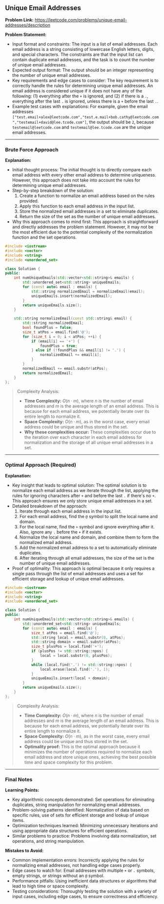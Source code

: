 ## Unique Email Addresses
**Problem Link:** https://leetcode.com/problems/unique-email-addresses/description

**Problem Statement:**
- Input format and constraints: The input is a list of email addresses. Each email address is a string consisting of lowercase English letters, digits, and special characters. The constraints are that the input list can contain duplicate email addresses, and the task is to count the number of unique email addresses.
- Expected output format: The output should be an integer representing the number of unique email addresses.
- Key requirements and edge cases to consider: The key requirement is to correctly handle the rules for determining unique email addresses. An email address is considered unique if it does not have any of the following: (1) everything after the `+` is ignored, and (2) if there is a `.`, everything after the last `.` is ignored, unless there is a `+` before the last `.`. 
- Example test cases with explanations: For example, given the email addresses `["test.email+alex@leetcode.com","test.e.mail+bob.cathy@leetcode.com","testemail+david@lee.tcode.com"]`, the output should be `2`, because `testemail@leetcode.com` and `testemail@lee.tcode.com` are the unique email addresses.

---

### Brute Force Approach

**Explanation:**
- Initial thought process: The initial thought is to directly compare each email address with every other email address to determine uniqueness. However, this approach does not take into account the rules for determining unique email addresses.
- Step-by-step breakdown of the solution: 
  1. Create a function to normalize an email address based on the rules provided.
  2. Apply this function to each email address in the input list.
  3. Store the normalized email addresses in a set to eliminate duplicates.
  4. Return the size of the set as the number of unique email addresses.
- Why this approach comes to mind first: This approach is straightforward and directly addresses the problem statement. However, it may not be the most efficient due to the potential complexity of the normalization function and the set operations.

```cpp
#include <iostream>
#include <vector>
#include <string>
#include <unordered_set>

class Solution {
public:
    int numUniqueEmails(std::vector<std::string>& emails) {
        std::unordered_set<std::string> uniqueEmails;
        for (const auto& email : emails) {
            std::string normalizedEmail = normalizeEmail(email);
            uniqueEmails.insert(normalizedEmail);
        }
        return uniqueEmails.size();
    }

    std::string normalizeEmail(const std::string& email) {
        std::string normalizedEmail;
        bool foundPlus = false;
        size_t atPos = email.find('@');
        for (size_t i = 0; i < atPos; ++i) {
            if (email[i] == '+') {
                foundPlus = true;
            } else if (!foundPlus && email[i] != '.') {
                normalizedEmail += email[i];
            }
        }
        normalizedEmail += email.substr(atPos);
        return normalizedEmail;
    }
};
```

> Complexity Analysis:
> - **Time Complexity:** $O(n \cdot m)$, where $n$ is the number of email addresses and $m$ is the average length of an email address. This is because for each email address, we potentially iterate over its entire length to normalize it.
> - **Space Complexity:** $O(n \cdot m)$, as in the worst case, every email address could be unique and thus stored in the set.
> - **Why these complexities occur:** These complexities occur due to the iteration over each character in each email address for normalization and the storage of all unique email addresses in a set.

---

### Optimal Approach (Required)

**Explanation:**
- Key insight that leads to optimal solution: The optimal solution is to normalize each email address as we iterate through the list, applying the rules for ignoring characters after `+` and before the last `.` if there's no `+`. This approach ensures we only store unique email addresses in a set.
- Detailed breakdown of the approach: 
  1. Iterate through each email address in the input list.
  2. For each email address, find the `@` symbol to split the local name and domain.
  3. For the local name, find the `+` symbol and ignore everything after it. Also, ignore any `.` before the `+` if it exists.
  4. Normalize the local name and domain, and combine them to form the normalized email address.
  5. Add the normalized email address to a set to automatically eliminate duplicates.
  6. After iterating through all email addresses, the size of the set is the number of unique email addresses.
- Proof of optimality: This approach is optimal because it only requires a single pass through the list of email addresses and uses a set for efficient storage and lookup of unique email addresses.

```cpp
#include <iostream>
#include <vector>
#include <string>
#include <unordered_set>

class Solution {
public:
    int numUniqueEmails(std::vector<std::string>& emails) {
        std::unordered_set<std::string> uniqueEmails;
        for (const auto& email : emails) {
            size_t atPos = email.find('@');
            std::string local = email.substr(0, atPos);
            std::string domain = email.substr(atPos);
            size_t plusPos = local.find('+');
            if (plusPos != std::string::npos) {
                local = local.substr(0, plusPos);
            }
            while (local.find('.') != std::string::npos) {
                local.erase(local.find('.'), 1);
            }
            uniqueEmails.insert(local + domain);
        }
        return uniqueEmails.size();
    }
};
```

> Complexity Analysis:
> - **Time Complexity:** $O(n \cdot m)$, where $n$ is the number of email addresses and $m$ is the average length of an email address. This is because for each email address, we potentially iterate over its entire length to normalize it.
> - **Space Complexity:** $O(n \cdot m)$, as in the worst case, every email address could be unique and thus stored in the set.
> - **Optimality proof:** This is the optimal approach because it minimizes the number of operations required to normalize each email address and store unique ones, achieving the best possible time and space complexity for this problem.

---

### Final Notes

**Learning Points:**
- Key algorithmic concepts demonstrated: Set operations for eliminating duplicates, string manipulation for normalizing email addresses.
- Problem-solving patterns identified: Normalization of data based on specific rules, use of sets for efficient storage and lookup of unique items.
- Optimization techniques learned: Minimizing unnecessary iterations and using appropriate data structures for efficient operations.
- Similar problems to practice: Problems involving data normalization, set operations, and string manipulation.

**Mistakes to Avoid:**
- Common implementation errors: Incorrectly applying the rules for normalizing email addresses, not handling edge cases properly.
- Edge cases to watch for: Email addresses with multiple `+` or `.` symbols, empty strings, or strings without an `@` symbol.
- Performance pitfalls: Using inefficient data structures or algorithms that lead to high time or space complexity.
- Testing considerations: Thoroughly testing the solution with a variety of input cases, including edge cases, to ensure correctness and efficiency.